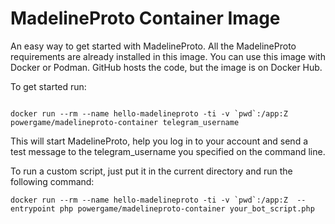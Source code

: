 # MadelineProto Container Image

An easy way to get started with MadelineProto.
All the MadelineProto requirements are already installed in this image. You can use this image with Docker or Podman. GitHub hosts the code, but the image is on Docker Hub.   

To get started run:   

```

docker run --rm --name hello-madelineproto -ti -v `pwd`:/app:Z  powergame/madelineproto-container telegram_username

```  

This will start MadelineProto, help you log in to your account and send a test message to the telegram_username you specified on the command line.  


To run a custom script, just put it in the current directory and run the following command:   



```
docker run --rm --name hello-madelineproto -ti -v `pwd`:/app:Z  --entrypoint php powergame/madelineproto-container your_bot_script.php  
```